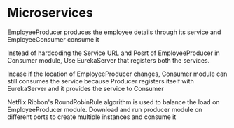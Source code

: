 # Microservices

EmployeeProducer produces the employee details through its service and EmployeeConsumer consume it

Instead of hardcoding the Service URL and Posrt of EmployeeProducer in Consumer module, Use EurekaServer that registers both the services.

Incase if the location of EmployeeProducer changes, Consumer module can still consumes the service because Producer registers itself with EurekaServer and it provides the service to Consumer

Netflix Ribbon's RoundRobinRule algorithm is used to balance the load on EmployeeProducer module. Download and run producer module on different ports to create multiple instances and consume it
